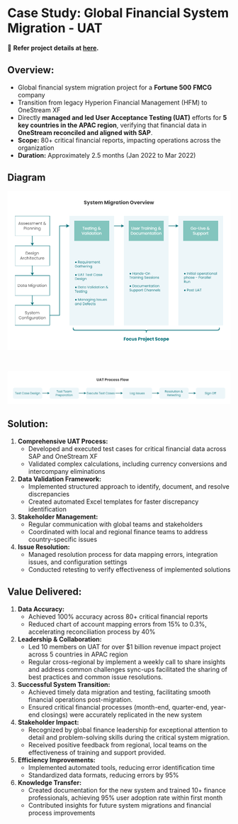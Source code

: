 # Case Study: Global Financial System Migration - UAT

🔎 **Refer project details at [here](project-global-financial-system-migration.md).**

## Overview:
   - Global financial system migration project for a **Fortune 500** **FMCG** company
   - Transition from legacy Hyperion Financial Management (HFM) to OneStream XF
   - Directly **managed and led User Acceptance Testing (UAT)** efforts for **5 key countries in the APAC region**, verifying that financial data in **OneStream reconciled and aligned with SAP**.
   - **Scope:** 80+ critical financial reports, impacting operations across the organization
   - **Duration:** Approximately 2.5 months (Jan 2022 to Mar 2022)

## Diagram
   ![migration overview](3-visuals-process-flow/system-migration-overview.png)
   
   </br>

   ![uat process](3-visuals-process-flow/uat-process-flow.png)

## Solution:

1. **Comprehensive UAT Process:**
   - Developed and executed test cases for critical financial data across SAP and OneStream XF
   - Validated complex calculations, including currency conversions and intercompany eliminations
2. **Data Validation Framework:**
   - Implemented structured approach to identify, document, and resolve discrepancies
   - Created automated Excel templates for faster discrepancy identification
3. **Stakeholder Management:**
   - Regular communication with global teams and stakeholders
   - Coordinated with local and regional finance teams to address country-specific issues
4. **Issue Resolution:**
   - Managed resolution process for data mapping errors, integration issues, and configuration settings
   - Conducted retesting to verify effectiveness of implemented solutions

## Value Delivered:

1. **Data Accuracy:**
   - Achieved 100% accuracy across 80+ critical financial reports
   - Reduced chart of account mapping errors from 15% to 0.3%, accelerating reconciliation process by 40%
2. **Leadership & Collaboration:**
   - Led 10 members on UAT for over $1 billion revenue impact project across 5 countries in APAC region
   -  Regular cross-regional by implement a weekly call to share insights and address common challenges sync-ups facilitated the sharing of best practices and common issue resolutions.
3. **Successful System Transition:**
   - Achieved timely data migration and testing, facilitating smooth financial operations post-migration.
   - Ensured critical financial processes (month-end, quarter-end, year-end closings) were accurately replicated in the new system
4. **Stakeholder Impact:**
   - Recognized by global finance leadership for exceptional attention to detail and problem-solving skills during the critical system migration.
   - Received positive feedback from regional, local teams on the effectiveness of training and support provided.
5. **Efficiency Improvements:**
   - Implemented automated tools, reducing error identification time
   - Standardized data formats, reducing errors by 95%
6. **Knowledge Transfer:**
   - Created documentation for the new system and trained 10+ finance professionals, achieving 95% user adoption rate within first month
   - Contributed insights for future system migrations and financial process improvements